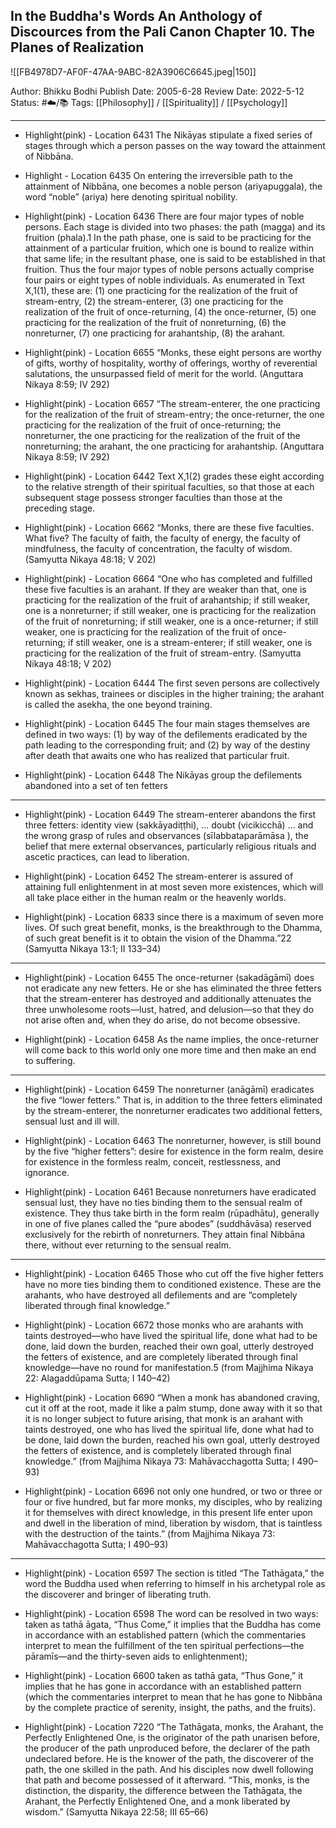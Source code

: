 ## In the Buddha's Words An Anthology of Discources from the Pali Canon Chapter 10. The Planes of Realization

![[FB4978D7-AF0F-47AA-9ABC-82A3906C6645.jpeg|150]]

Author: Bhikku Bodhi
Publish Date: 2005-6-28
Review Date: 2022-5-12
Status: #☁️/📚 
Tags: [[Philosophy]] / [[Spirituality]] / [[Psychology]]

___

- Highlight(pink) - Location 6431
The Nikāyas stipulate a fixed series of stages through which a person passes on the way toward the attainment of Nibbāna.

- Highlight - Location 6435
On entering the irreversible path to the attainment of Nibbāna, one becomes a noble person (ariyapuggala), the word “noble” (ariya) here denoting spiritual nobility.

- Highlight(pink) - Location 6436
There are four major types of noble persons. Each stage is divided into two phases: the path (magga) and its fruition (phala).1 In the path phase, one is said to be practicing for the attainment of a particular fruition, which one is bound to realize within that same life; in the resultant phase, one is said to be established in that fruition. Thus the four major types of noble persons actually comprise four pairs or eight types of noble individuals. As enumerated in Text X,1(1), these are: (1) one practicing for the realization of the fruit of stream-entry, (2) the stream-enterer, (3) one practicing for the realization of the fruit of once-returning, (4) the once-returner, (5) one practicing for the realization of the fruit of nonreturning, (6) the nonreturner, (7) one practicing for arahantship, (8) the arahant.

- Highlight(pink) - Location 6655
“Monks, these eight persons are worthy of gifts, worthy of hospitality, worthy of offerings, worthy of reverential salutations, the unsurpassed field of merit for the world.
(Anguttara Nikaya 8:59; IV 292)

-   Highlight(pink) - Location 6657
“The stream-enterer, the one practicing for the realization of the fruit of stream-entry; the once-returner, the one practicing for the realization of the fruit of once-returning; the nonreturner, the one practicing for the realization of the fruit of the nonreturning; the arahant, the one practicing for arahantship.
(Anguttara Nikaya 8:59; IV 292)

- Highlight(pink) - Location 6442 
Text X,1(2) grades these eight according to the relative strength of their spiritual faculties, so that those at each subsequent stage possess stronger faculties than those at the preceding stage.

- Highlight(pink) - Location 6662
“Monks, there are these five faculties. What five? The faculty of faith, the faculty of energy, the faculty of mindfulness, the faculty of concentration, the faculty of wisdom.
(Samyutta Nikaya 48:18; V 202)

- Highlight(pink) - Location 6664
“One who has completed and fulfilled these five faculties is an arahant. If they are weaker than that, one is practicing for the realization of the fruit of arahantship; if still weaker, one is a nonreturner; if still weaker, one is practicing for the realization of the fruit of nonreturning; if still weaker, one is a once-returner; if still weaker, one is practicing for the realization of the fruit of once-returning; if still weaker, one is a stream-enterer; if still weaker, one is practicing for the realization of the fruit of stream-entry.
(Samyutta Nikaya 48:18; V 202)

- Highlight(pink) - Location 6444
The first seven persons are collectively known as sekhas, trainees or disciples in the higher training; the arahant is called the asekha, the one beyond training.

- Highlight(pink) - Location 6445
The four main stages themselves are defined in two ways: (1) by way of the defilements eradicated by the path leading to the corresponding fruit; and (2) by way of the destiny after death that awaits one who has realized that particular fruit.

- Highlight(pink) - Location 6448
The Nikāyas group the defilements abandoned into a set of ten fetters

___

- Highlight(pink) - Location 6449 
The stream-enterer abandons the first three fetters: identity view (sakkāyadiṭṭhi), ... doubt (vicikicchā) ... and the wrong grasp of rules and observances (sīlabbataparāmāsa ), the belief that mere external observances, particularly religious rituals and ascetic practices, can lead to liberation.

- Highlight(pink) - Location 6452
The stream-enterer is assured of attaining full enlightenment in at most seven more existences, which will all take place either in the human realm or the heavenly worlds.

- Highlight(pink) - Location 6833
since there is a maximum of seven more lives. Of such great benefit, monks, is the breakthrough to the Dhamma, of such great benefit is it to obtain the vision of the Dhamma.”22
(Samyutta Nikaya 13:1; II 133–34)

___

- Highlight(pink) - Location 6455
The once-returner (sakadāgāmī) does not eradicate any new fetters. He or she has eliminated the three fetters that the stream-enterer has destroyed and additionally attenuates the three unwholesome roots—lust, hatred, and delusion—so that they do not arise often and, when they do arise, do not become obsessive.

- Highlight(pink) - Location 6458
As the name implies, the once-returner will come back to this world only one more time and then make an end to suffering.

___ 

- Highlight(pink) - Location 6459
The nonreturner (anāgāmī) eradicates the five “lower fetters.” That is, in addition to the three fetters eliminated by the stream-enterer, the nonreturner eradicates two additional fetters, sensual lust and ill will.

- Highlight(pink) - Location 6463
The nonreturner, however, is still bound by the five “higher fetters”: desire for existence in the form realm, desire for existence in the formless realm, conceit, restlessness, and ignorance.

- Highlight(pink) - Location 6461
Because nonreturners have eradicated sensual lust, they have no ties binding them to the sensual realm of existence. They thus take birth in the form realm (rūpadhātu), generally in one of five planes called the “pure abodes” (suddhāvāsa) reserved exclusively for the rebirth of nonreturners. They attain final Nibbāna there, without ever returning to the sensual realm.

___

- Highlight(pink) - Location 6465
Those who cut off the five higher fetters have no more ties binding them to conditioned existence. These are the arahants, who have destroyed all defilements and are “completely liberated through final knowledge.”

- Highlight(pink) - Location 6672
those monks who are arahants with taints destroyed—who have lived the spiritual life, done what had to be done, laid down the burden, reached their own goal, utterly destroyed the fetters of existence, and are completely liberated through final knowledge—have no round for manifestation.5
(from Majjhima Nikaya 22: Alagaddūpama Sutta; I 140–42)

- Highlight(pink) - Location 6690
“When a monk has abandoned craving, cut it off at the root, made it like a palm stump, done away with it so that it is no longer subject to future arising, that monk is an arahant with taints destroyed, one who has lived the spiritual life, done what had to be done, laid down the burden, reached his own goal, utterly destroyed the fetters of existence, and is completely liberated through final knowledge.”
(from Majjhima Nikaya 73: Mahāvacchagotta Sutta; I 490–93)

- Highlight(pink) - Location 6696
not only one hundred, or two or three or four or five hundred, but far more monks, my disciples, who by realizing it for themselves with direct knowledge, in this present life enter upon and dwell in the liberation of mind, liberation by wisdom, that is taintless with the destruction of the taints.”
(from Majjhima Nikaya 73: Mahāvacchagotta Sutta; I 490–93)

___

- Highlight(pink) - Location 6597
The section is titled “The Tathāgata,” the word the Buddha used when referring to himself in his archetypal role as the discoverer and bringer of liberating truth.

- Highlight(pink) - Location 6598
The word can be resolved in two ways: taken as tathā āgata, “Thus Come,” it implies that the Buddha has come in accordance with an established pattern (which the commentaries interpret to mean the fulfillment of the ten spiritual perfections—the pāramīs—and the thirty-seven aids to enlightenment);

- Highlight(pink) - Location 6600
taken as tathā gata, “Thus Gone,” it implies that he has gone in accordance with an established pattern (which the commentaries interpret to mean that he has gone to Nibbāna by the complete practice of serenity, insight, the paths, and the fruits).

- Highlight(pink) - Location 7220
“The Tathāgata, monks, the Arahant, the Perfectly Enlightened One, is the originator of the path unarisen before, the producer of the path unproduced before, the declarer of the path undeclared before. He is the knower of the path, the discoverer of the path, the one skilled in the path. And his disciples now dwell following that path and become possessed of it afterward. “This, monks, is the distinction, the disparity, the difference between the Tathāgata, the Arahant, the Perfectly Enlightened One, and a monk liberated by wisdom.”
(Samyutta Nikaya 22:58; III 65–66)

